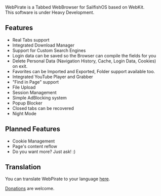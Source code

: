 WebPirate is a Tabbed WebBrowser for SailfishOS based on WebKit.<br>
This software is under Heavy Development.

Features
-----
- Real Tabs support
- Integrated Download Manager
- Support for Custom Search Engines
- Login data can be saved so the Browser can compile the fields for you
- Delete Personal Data (Navigation History, Cache, Login Data, Cookies) on exit.
- Favorites can be Imported and Exported, Folder support available too.
- Integrated YouTube Player and Grabber
- "Find in Page" support
- File Upload
- Session Management
- Simple AdBlocking system
- Popup Blocker
- Closed tabs can be recovered
- Night Mode

Planned Features
-----

- Cookie Management
- Page's content reflow
- Do you want more? Just ask! :)

Translation
-----
You can translate WebPirate to your language [here](https://www.transifex.com/projects/p/webpirate/).

[Donations](https://www.paypal.com/cgi-bin/webscr?cmd=_donations&business=SQFHRE6MHAPUC&lc=GB&item_name=Donazione%20per%20sviluppo%20WebPirate&currency_code=EUR&bn=PP%2dDonationsBF%3abtn_donate_SM%2egif%3aNonHosted) are welcome.